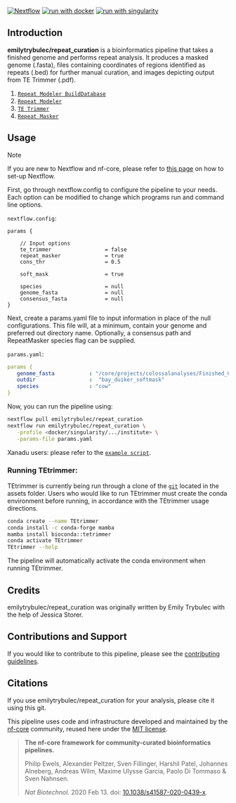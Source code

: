 [![Nextflow](https://img.shields.io/badge/nextflow%20DSL2-%E2%89%A523.04.0-23aa62.svg)](https://www.nextflow.io/)
[![run with docker](https://img.shields.io/badge/run%20with-docker-0db7ed?labelColor=000000&logo=docker)](https://www.docker.com/)
[![run with singularity](https://img.shields.io/badge/run%20with-singularity-1d355c.svg?labelColor=000000)](https://sylabs.io/docs/)

## Introduction

**emilytrybulec/repeat_curation** is a bioinformatics pipeline that takes a finished genome and performs repeat analysis. It produces a masked genome (.fasta), files containing coordinates of regions identified as repeats (.bed) for further manual curation, and images depicting output from TE Trimmer (.pdf). 

1. [`Repeat Modeler BuildDatabase`](https://github.com/Dfam-consortium/RepeatModeler/tree/master?tab=readme-ov-file#example-run) 
2. [`Repeat Modeler`](https://github.com/Dfam-consortium/RepeatModeler)
3. [`TE Trimmer`](https://github.com/qjiangzhao/TEtrimmer)
4. [`Repeat Masker`](https://www.repeatmasker.org/)
   

## Usage

> [!NOTE]
> If you are new to Nextflow and nf-core, please refer to [this page](https://nf-co.re/docs/usage/installation) on how to set-up Nextflow.

First, go through nextflow.config to configure the pipeline to your needs. Each option can be modified to change which programs run and command line options.  


`nextflow.config`:

```config
params {

    // Input options
    te_trimmer                 = false
    repeat_masker              = true
    cons_thr                   = 0.5

    soft_mask                  = true

    species                    = null
    genome_fasta               = null
    consensus_fasta            = null
}
```


Next, create a params.yaml file to input information in place of the null configurations. This file will, at a minimum, contain your genome and preferred out directory name. Optionally, a consensus path and RepeatMasker species flag can be supplied.    
  
`params.yaml`:

```yaml
params {
   genome_fasta           : "/core/projects/colossalanalyses/Finished_Genomes_for_Annotation/BayDuikerCDO11_5Jan2023_RaconR3.fasta"
   outdir                 :  "bay_duiker_softmask"
   species                : "cow"
}
```

Now, you can run the pipeline using:

```bash
nextflow pull emilytrybulec/repeat_curation
nextflow run emilytrybulec/repeat_curation \
   -profile <docker/singularity/.../institute> \
   -params-file params.yaml
```

Xanadu users: please refer to the [`example script`](https://github.com/emilytrybulec/repeat_curation/blob/main/nextflow.sh).    

### Running TEtrimmer:
TEtrimmer is currently being run through a clone of the [`git`](https://github.com/qjiangzhao/TEtrimmer/blob/main/README.md) located in the assets folder. Users who would like to run TEtrimmer must create the conda environment before running, in accordance with the TEtrimmer usage directions. 
```bash
conda create --name TEtrimmer
conda install -c conda-forge mamba
mamba install bioconda::tetrimmer
conda activate TEtrimmer
TEtrimmer --help
```
The pipeline will automatically activate the conda environment when running TEtrimmer.

## Credits

emilytrybulec/repeat_curation was originally written by Emily Trybulec with the help of Jessica Storer.


## Contributions and Support

If you would like to contribute to this pipeline, please see the [contributing guidelines](.github/CONTRIBUTING.md).

## Citations
If you use emilytrybulec/repeat_curation for your analysis, please cite it using this git.


This pipeline uses code and infrastructure developed and maintained by the [nf-core](https://nf-co.re) community, reused here under the [MIT license](https://github.com/nf-core/tools/blob/master/LICENSE).

> **The nf-core framework for community-curated bioinformatics pipelines.**
>
> Philip Ewels, Alexander Peltzer, Sven Fillinger, Harshil Patel, Johannes Alneberg, Andreas Wilm, Maxime Ulysse Garcia, Paolo Di Tommaso & Sven Nahnsen.
>
> _Nat Biotechnol._ 2020 Feb 13. doi: [10.1038/s41587-020-0439-x](https://dx.doi.org/10.1038/s41587-020-0439-x).
